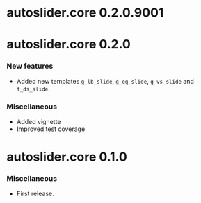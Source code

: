 # autoslider.core 0.2.0.9001

# autoslider.core 0.2.0

### New features
 
 * Added new templates `g_lb_slide`, `g_eg_slide`, `g_vs_slide` and `t_ds_slide`. 

### Miscellaneous
 
 * Added vignette
 * Improved test coverage

# autoslider.core 0.1.0

### Miscellaneous
 * First release.
